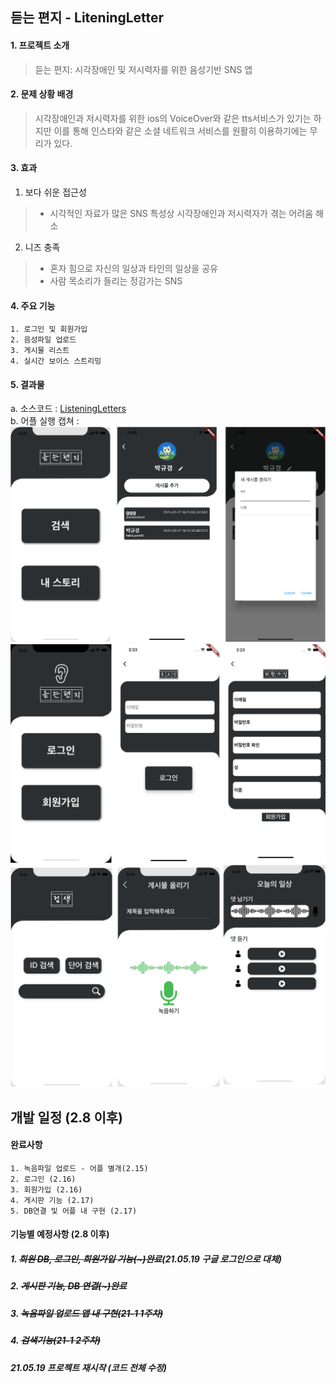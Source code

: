 ## 듣는 편지 - LiteningLetter
#### 1. 프로젝트 소개
> 듣는 편지: 시각장애인 및 저시력자를 위한 음성기반 SNS 앱
#### 2. 문제 상황 배경
> 시각장애인과 저시력자를 위한 ios의 VoiceOver와 같은 tts서비스가 있기는 하지만 이를 통해 인스타와 같은 소셜 네트워크 서비스를 원활히 이용하기에는 무리가 있다.

#### 3. 효과
1) 보다 쉬운 접근성
> - 시각적인 자료가 많은 SNS 특성상 시각장애인과 저시력자가 겪는 어려움 해소
2) 니즈 충족
> - 혼자 힘으로 자신의 일상과 타인의 일상을 공유
> - 사람 목소리가 들리는 정감가는 SNS

#### 4. 주요 기능
    1. 로그인 및 회원가입
    2. 음성파일 업로드
    3. 게시물 리스트
    4. 실시간 보이스 스트리밍
    
#### 5. 결과물
a. 소스코드 : [ListeningLetters](https://github.com/Ohgyuchan/MarkMakers/tree/master/ex_widget)  
b. 어플 실행 캡쳐 :
![title](./assets/images/mm_img/LL1.png)  
![title](./assets/images/mm_img/LL2.png)  
![title](./assets/images/mm_img/LL3.png)  

## 개발 일정 (2.8 이후)

#### 완료사항
    1. 녹음파일 업로드 - 어플 별개(2.15)
    2. 로그인 (2.16)
    3. 회원가입 (2.16)
    4. 게시판 기능 (2.17)
    5. DB연결 및 어플 내 구현 (2.17)


#### 기능별 예정사항 (2.8 이후)
##### 1. ~~회원 DB, 로그인, 회원가입 기능(~)완료~~(21.05.19 구글 로그인으로 대체)
##### 2. ~~게시판 기능, DB 연결(~)완료~~
##### 3. ~~녹음파일 업로드 앱 내 구현(21-1 1주차)~~
##### 4. ~~검색기능(21-1 2주차)~~
##### 21.05.19 프로젝트 재시작 (코드 전체 수정)
